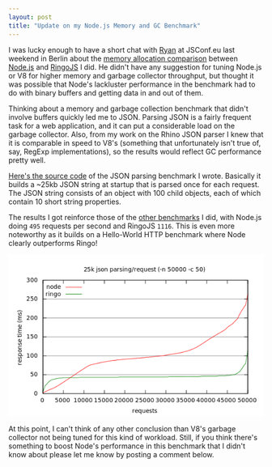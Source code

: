 ```yaml
---
layout: post
title: "Update on my Node.js Memory and GC Benchmark"
---
```


I was lucky enough to have a short chat with [Ryan] at JSConf.eu last weekend
in Berlin about the [memory allocation comparison] between [Node.js] and
[RingoJS] I did. He didn't have any suggestion for tuning Node.js or V8 for
higher memory and garbage collector throughput, but thought it was possible
that Node's lackluster performance in the benchmark had to do with binary
buffers and getting data in and out of them.

Thinking about a memory and garbage collection benchmark that didn't involve
buffers quickly led me to JSON. Parsing JSON is a fairly frequent task
for a web application, and it can put a considerable load on the garbage
collector. Also, from my work on the Rhino JSON parser I knew that it is
comparable in speed to V8's (something that unfortunately isn't true of, say,
RegExp implementations), so the results would reflect GC performance
pretty well.

[Here's the source code][json-benchmark] of the JSON parsing benchmark I wrote.
Basically it builds a ~25kb JSON string at startup that is parsed once for
each request. The JSON string consists of an object with 100 child objects,
each of which contain 10 short string properties.

The results I got reinforce those of the
[other benchmarks][memory allocation comparison] I did, with Node.js doing
`495` requests per second and RingoJS `1116`. This is even more noteworthy
as it builds on a Hello-World HTTP benchmark where Node clearly outperforms
Ringo!

![benchmark result graph](/images/benchmark/parse-json.png)

At this point, I can't think of any other conclusion than V8's garbage collector
not being tuned for this kind of workload. Still, if you think there's something
to boost Node's performance in this benchmark that I didn't know about please
let me know by posting a comment below.

[Ryan]: http://tinyclouds.org/
[Node.js]: http://nodejs.org/
[RingoJS]: http://ringojs.org/
[memory allocation comparison]: /2010/09/21/benchmark.html
[json-benchmark]: http://github.com/hns/ringo-node-benchmark/tree/master/parse-json/

